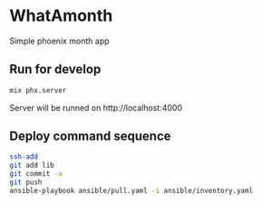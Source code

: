 # WhatAmonth

Simple phoenix month app

## Run for develop
```bash
mix phx.server
```
Server will be runned on http://localhost:4000

## Deploy command sequence
```bash
ssh-add
git add lib
git commit -a
git push
ansible-playbook ansible/pull.yaml -i ansible/inventory.yaml
```